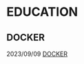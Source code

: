 # EDUCATION
## DOCKER
2023/09/09 [DOCKER](https://github.com/FBicsharp/EDUCATION/blob/main/Docker/DOCKER.md)
